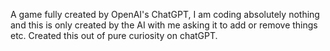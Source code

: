 A game fully created by OpenAI's ChatGPT, I am coding absolutely nothing and this is only created by the AI with me asking it to add or remove things etc.
Created this out of pure curiosity on chatGPT.
